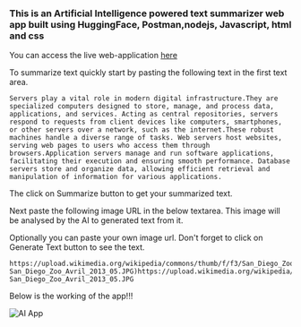 ### This is an Artificial Intelligence powered text summarizer web app built using HuggingFace, Postman,nodejs, Javascript, html and css

<p>You can access the live web-application <a href="https://ai-text-summarizer-app--louiswambua.repl.co/" target="_blank">here</a></p>

<p>To summarize text quickly start by pasting the following text in the first text area.</p>

```
Servers play a vital role in modern digital infrastructure.They are specialized computers designed to store, manage, and process data, applications, and services. Acting as central repositories, servers respond to requests from client devices like computers, smartphones, or other servers over a network, such as the internet.These robust machines handle a diverse range of tasks. Web servers host websites, serving web pages to users who access them through browsers.Application servers manage and run software applications, facilitating their execution and ensuring smooth performance. Database servers store and organize data, allowing efficient retrieval and manipulation of information for various applications.
```
<p>The click on Summarize button to get your summarized text.</p>

<p>Next paste the following image URL in the below textarea. This image will be analysed by the AI to generated text from it.</p>
<p>Optionally you can paste your own image url. Don't forget to click on Generate Text button to see the text.</p>

```
https://upload.wikimedia.org/wikipedia/commons/thumb/f/f3/San_Diego_Zoo_Avril_2013_05.JPG/1200px-San_Diego_Zoo_Avril_2013_05.JPG)https://upload.wikimedia.org/wikipedia/commons/thumb/f/f3/San_Diego_Zoo_Avril_2013_05.JPG/1200px-San_Diego_Zoo_Avril_2013_05.JPG
```
<p>Below is the working of the app!!!</p>

<img alt="AI App" src="https://github.com/louis103/AI-Text-Summarizer-App/blob/main/main.gif"/>
